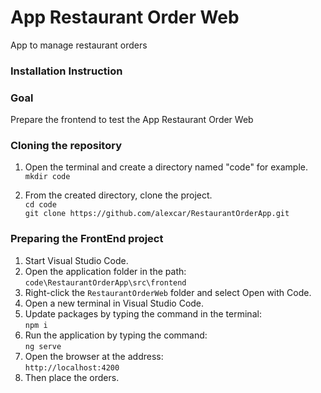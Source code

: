 # App Restaurant Order Web
App to manage restaurant orders

### Installation Instruction

### Goal
Prepare the frontend to test the App Restaurant Order Web

### Cloning the repository
1. Open the terminal and create a directory named "code" for example.<br>
`mkdir code` 

2. From the created directory, clone the project.<br>
`cd code`<br>
`git clone https://github.com/alexcar/RestaurantOrderApp.git`

### Preparing the FrontEnd project
1. Start Visual Studio Code.
2. Open the application folder in the path:<br> 
`code\RestaurantOrderApp\src\frontend`
3. Right-click the `RestaurantOrderWeb` folder and select Open with Code.
4. Open a new terminal in Visual Studio Code.
5. Update packages by typing the command in the terminal:<br> 
`npm i`
6. Run the application by typing the command:<br> 
`ng serve`
6. Open the browser at the address:<br> 
`http://localhost:4200`
7. Then place the orders.


